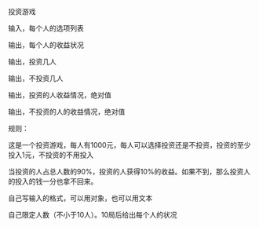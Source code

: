 投资游戏

输入，每个人的选项列表

输出，每个人的收益状况

输出，投资几人

输出，不投资几人

输出，投资的人收益情况，绝对值

输出，不投资的人的收益情况，绝对值



规则：

这是一个投资游戏，每人有1000元，每人可以选择投资还是不投资，投资的至少投入1元，不投资的不用投入

当投资的人占总人数的90%，投资的人获得10%的收益。如果不到，那么投资人的投入的钱一分也拿不回来。

自己写输入的格式，可以用对象，也可以用文本

自己限定人数（不小于10人）。10局后给出每个人的状况

